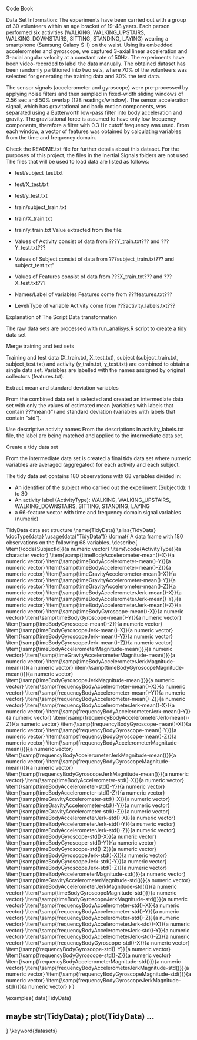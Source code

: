 Code Book

Data Set Information:
The experiments have been carried out with a group of 30 volunteers within an age bracket of 19-48 years. Each person performed six activities (WALKING, WALKING_UPSTAIRS, WALKING_DOWNSTAIRS, SITTING, STANDING, LAYING) wearing a smartphone (Samsung Galaxy S II) on the waist. Using its embedded accelerometer and gyroscope, we captured 3-axial linear acceleration and 3-axial angular velocity at a constant rate of 50Hz. The experiments have been video-recorded to label the data manually. The obtained dataset has been randomly partitioned into two sets, where 70% of the volunteers was selected for generating the training data and 30% the test data.

The sensor signals (accelerometer and gyroscope) were pre-processed by applying noise filters and then sampled in fixed-width sliding windows of 2.56 sec and 50% overlap (128 readings/window). The sensor acceleration signal, which has gravitational and body motion components, was separated using a Butterworth low-pass filter into body acceleration and gravity. The gravitational force is assumed to have only low frequency components, therefore a filter with 0.3 Hz cutoff frequency was used. From each window, a vector of features was obtained by calculating variables from the time and frequency domain.

Check the README.txt file for further details about this dataset. For the purposes of this project, the files in the Inertial Signals folders are not used. The files that will be used to load data are listed as follows:

- test/subject_test.txt
- test/X_test.txt
- test/y_test.txt
- train/subject_train.txt
- train/X_train.txt
- train/y_train.txt
Value extracted from the file:

- Values of Activity consist of data from ???Y_train.txt??? and ???Y_test.txt???
- Values of Subject consist of data from ???subject_train.txt??? and subject_test.txt"
- Values of Features consist of data from ???X_train.txt??? and ???X_test.txt???
- Names/Label of variables Features come from ???features.txt???
- Level/Type of variable Activity come from ???activity_labels.txt???

Explanation of The Script
Data transformation

The raw data sets are processed with run_analisys.R script to create a tidy data set

Merge training and test sets

Training and test data (X_train.txt, X_test.txt), subject  (subject_train.txt, subject_test.txt) and activity (y_train.txt, y_test.txt) are combined to obtain a single data set. Variables are labelled with the names assigned by original collectors (features.txt).

Extract mean and standard deviation variables

From the combined data set is selected and created an intermediate data set with only the values of estimated mean (variables with labels that contain ???mean()") and standard deviation (variables with labels that contain "std").

Use descriptive activity names
From the descriptions in activity_labels.txt file, the label are being matched and applied to the intermediate data set.

Create a tidy data set

From the intermediate data set is created a final tidy data set where numeric variables are averaged (aggregated) for each activity and each subject.

The tidy data set contains 180 observations with 68 variables divided in:

- An identifier of the subject who carried out the experiment (SubjectId): 1 to 30
- An activity label (ActivityType): WALKING, WALKING_UPSTAIRS, WALKING_DOWNSTAIRS, SITTING, STANDING, LAYING
- a 66-feature vector with time and frequency domain signal variables (numeric)

TidyData data set structure
\name{TidyData}
\alias{TidyData}
\docType{data}
\usage{data("TidyData")}
\format{
  A data frame with 180 observations on the following 68 variables.
  \describe{
    \item{\code{SubjectId}}{a numeric vector}
    \item{\code{ActivityType}}{a character vector}
    \item{\samp{timeBodyAccelerometer-mean()-X}}{a numeric vector}
    \item{\samp{timeBodyAccelerometer-mean()-Y}}{a numeric vector}
    \item{\samp{timeBodyAccelerometer-mean()-Z}}{a numeric vector}
    \item{\samp{timeGravityAccelerometer-mean()-X}}{a numeric vector}
    \item{\samp{timeGravityAccelerometer-mean()-Y}}{a numeric vector}
    \item{\samp{timeGravityAccelerometer-mean()-Z}}{a numeric vector}
    \item{\samp{timeBodyAccelerometerJerk-mean()-X}}{a numeric vector}
    \item{\samp{timeBodyAccelerometerJerk-mean()-Y}}{a numeric vector}
    \item{\samp{timeBodyAccelerometerJerk-mean()-Z}}{a numeric vector}
    \item{\samp{timeBodyGyroscope-mean()-X}}{a numeric vector}
    \item{\samp{timeBodyGyroscope-mean()-Y}}{a numeric vector}
    \item{\samp{timeBodyGyroscope-mean()-Z}}{a numeric vector}
    \item{\samp{timeBodyGyroscopeJerk-mean()-X}}{a numeric vector}
    \item{\samp{timeBodyGyroscopeJerk-mean()-Y}}{a numeric vector}
    \item{\samp{timeBodyGyroscopeJerk-mean()-Z}}{a numeric vector}
    \item{\samp{timeBodyAccelerometerMagnitude-mean()}}{a numeric vector}
    \item{\samp{timeGravityAccelerometerMagnitude-mean()}}{a numeric vector}
    \item{\samp{timeBodyAccelerometerJerkMagnitude-mean()}}{a numeric vector}
    \item{\samp{timeBodyGyroscopeMagnitude-mean()}}{a numeric vector}
    \item{\samp{timeBodyGyroscopeJerkMagnitude-mean()}}{a numeric vector}
    \item{\samp{frequencyBodyAccelerometer-mean()-X}}{a numeric vector}
    \item{\samp{frequencyBodyAccelerometer-mean()-Y}}{a numeric vector}
    \item{\samp{frequencyBodyAccelerometer-mean()-Z}}{a numeric vector}
    \item{\samp{frequencyBodyAccelerometerJerk-mean()-X}}{a numeric vector}
    \item{\samp{frequencyBodyAccelerometerJerk-mean()-Y}}{a numeric vector}
    \item{\samp{frequencyBodyAccelerometerJerk-mean()-Z}}{a numeric vector}
    \item{\samp{frequencyBodyGyroscope-mean()-X}}{a numeric vector}
    \item{\samp{frequencyBodyGyroscope-mean()-Y}}{a numeric vector}
    \item{\samp{frequencyBodyGyroscope-mean()-Z}}{a numeric vector}
    \item{\samp{frequencyBodyAccelerometerMagnitude-mean()}}{a numeric vector}
    \item{\samp{frequencyBodyAccelerometerJerkMagnitude-mean()}}{a numeric vector}
    \item{\samp{frequencyBodyGyroscopeMagnitude-mean()}}{a numeric vector}
    \item{\samp{frequencyBodyGyroscopeJerkMagnitude-mean()}}{a numeric vector}
    \item{\samp{timeBodyAccelerometer-std()-X}}{a numeric vector}
    \item{\samp{timeBodyAccelerometer-std()-Y}}{a numeric vector}
    \item{\samp{timeBodyAccelerometer-std()-Z}}{a numeric vector}
    \item{\samp{timeGravityAccelerometer-std()-X}}{a numeric vector}
    \item{\samp{timeGravityAccelerometer-std()-Y}}{a numeric vector}
    \item{\samp{timeGravityAccelerometer-std()-Z}}{a numeric vector}
    \item{\samp{timeBodyAccelerometerJerk-std()-X}}{a numeric vector}
    \item{\samp{timeBodyAccelerometerJerk-std()-Y}}{a numeric vector}
    \item{\samp{timeBodyAccelerometerJerk-std()-Z}}{a numeric vector}
    \item{\samp{timeBodyGyroscope-std()-X}}{a numeric vector}
    \item{\samp{timeBodyGyroscope-std()-Y}}{a numeric vector}
    \item{\samp{timeBodyGyroscope-std()-Z}}{a numeric vector}
    \item{\samp{timeBodyGyroscopeJerk-std()-X}}{a numeric vector}
    \item{\samp{timeBodyGyroscopeJerk-std()-Y}}{a numeric vector}
    \item{\samp{timeBodyGyroscopeJerk-std()-Z}}{a numeric vector}
    \item{\samp{timeBodyAccelerometerMagnitude-std()}}{a numeric vector}
    \item{\samp{timeGravityAccelerometerMagnitude-std()}}{a numeric vector}
    \item{\samp{timeBodyAccelerometerJerkMagnitude-std()}}{a numeric vector}
    \item{\samp{timeBodyGyroscopeMagnitude-std()}}{a numeric vector}
    \item{\samp{timeBodyGyroscopeJerkMagnitude-std()}}{a numeric vector}
    \item{\samp{frequencyBodyAccelerometer-std()-X}}{a numeric vector}
    \item{\samp{frequencyBodyAccelerometer-std()-Y}}{a numeric vector}
    \item{\samp{frequencyBodyAccelerometer-std()-Z}}{a numeric vector}
    \item{\samp{frequencyBodyAccelerometerJerk-std()-X}}{a numeric vector}
    \item{\samp{frequencyBodyAccelerometerJerk-std()-Y}}{a numeric vector}
    \item{\samp{frequencyBodyAccelerometerJerk-std()-Z}}{a numeric vector}
    \item{\samp{frequencyBodyGyroscope-std()-X}}{a numeric vector}
    \item{\samp{frequencyBodyGyroscope-std()-Y}}{a numeric vector}
    \item{\samp{frequencyBodyGyroscope-std()-Z}}{a numeric vector}
    \item{\samp{frequencyBodyAccelerometerMagnitude-std()}}{a numeric vector}
    \item{\samp{frequencyBodyAccelerometerJerkMagnitude-std()}}{a numeric vector}
    \item{\samp{frequencyBodyGyroscopeMagnitude-std()}}{a numeric vector}
    \item{\samp{frequencyBodyGyroscopeJerkMagnitude-std()}}{a numeric vector}
  }
}

\examples{
data(TidyData)
## maybe str(TidyData) ; plot(TidyData) ...
}
\keyword{datasets}